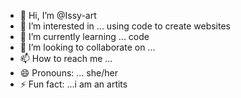 - 👋 Hi, I’m @Issy-art
- 👀 I’m interested in ... using code to create websites
- 🌱 I’m currently learning ... code
- 💞️ I’m looking to collaborate on ...
- 📫 How to reach me ...
- 😄 Pronouns: ... she/her
- ⚡ Fun fact: ...i am an artits

<!---
Issy-art/Issy-art is a ✨ special ✨ repository because its `README.md` (this file) appears on your GitHub profile.
You can click the Preview link to take a look at your changes.
--->
